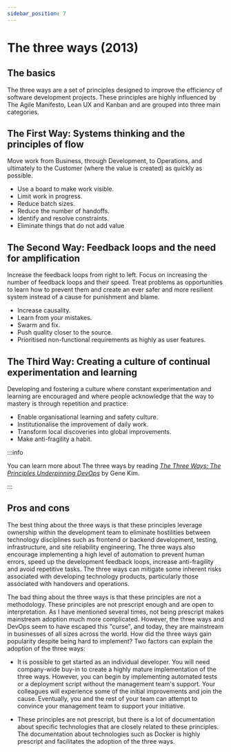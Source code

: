 ```yaml
---
sidebar_position: 7
---
```


# The three ways (2013)

## The basics

The three ways are a set of principles designed to improve the efficiency of software development projects. These principles are highly influenced by The Agile Manifesto, Lean UX and Kanban and are grouped into three main categories.

## The First Way: Systems thinking and the principles of flow

Move work from Business, through Development, to Operations, and ultimately to the Customer (where the value is created) as quickly as possible.

- Use a board to make work visible.
- Limit work in progress. 
- Reduce batch sizes.
- Reduce the number of handoffs.
- Identify and resolve constraints.
- Eliminate things that do not add value

## The Second Way: Feedback loops and the need for amplification

Increase the feedback loops from right to left. Focus on increasing the number of feedback loops and their speed. Treat problems as opportunities to learn how to prevent them and create an ever safer and more resilient system instead of a cause for punishment and blame.

- Increase causality.
- Learn from your mistakes. 
- Swarm and fix.
- Push quality closer to the source.
- Prioritised non-functional requirements as highly as user features.

## The Third Way: Creating a culture of continual experimentation and learning

Developing and fostering a culture where constant experimentation and learning are encouraged and where people acknowledge that the way to mastery is through repetition and practice:

- Enable organisational learning and safety culture.
- Institutionalise the improvement of daily work.
- Transform local discoveries into global improvements.
- Make anti-fragility a habit.

:::info

You can learn more about The three ways by reading [*The Three Ways: The Principles Underpinning DevOps*](https://itrevolution.com/articles/the-three-ways-principles-underpinning-devops/) by Gene Kim.

:::

## Pros and cons

The best thing about the three ways is that these principles leverage ownership within the development team to eliminate hostilities between technology disciplines such as frontend or backend development, testing, infrastructure, and site reliability engineering. The three ways also encourage implementing a high level of automation to prevent human errors, speed up the development feedback loops, increase anti-fragility and avoid repetitive tasks. The three ways can mitigate some inherent risks associated with developing technology products, particularly those associated with handovers and operations.

The bad thing about the three ways is that these principles are not a methodology. These principles are not prescript enough and are open to interpretation. As I have mentioned several times, not being prescript makes mainstream adoption much more complicated. However, the three ways and DevOps seem to have escaped this "curse", and today, they are mainstream in businesses of all sizes across the world. How did the three ways gain popularity despite being hard to implement? Two factors can explain the adoption of the three ways:

- It is possible to get started as an individual developer. You will need company-wide buy-in to create a highly mature implementation of the three ways. However,  you can begin by implementing automated tests or a deployment script without the management team's support. Your colleagues will experience some of the initial improvements and join the cause. Eventually, you and the rest of your team can attempt to convince your management team to support your initiative.

- These principles are not prescript, but there is a lot of documentation about specific technologies that are closely related to these principles. The documentation about technologies such as Docker is highly prescript and facilitates the adoption of the three ways.

